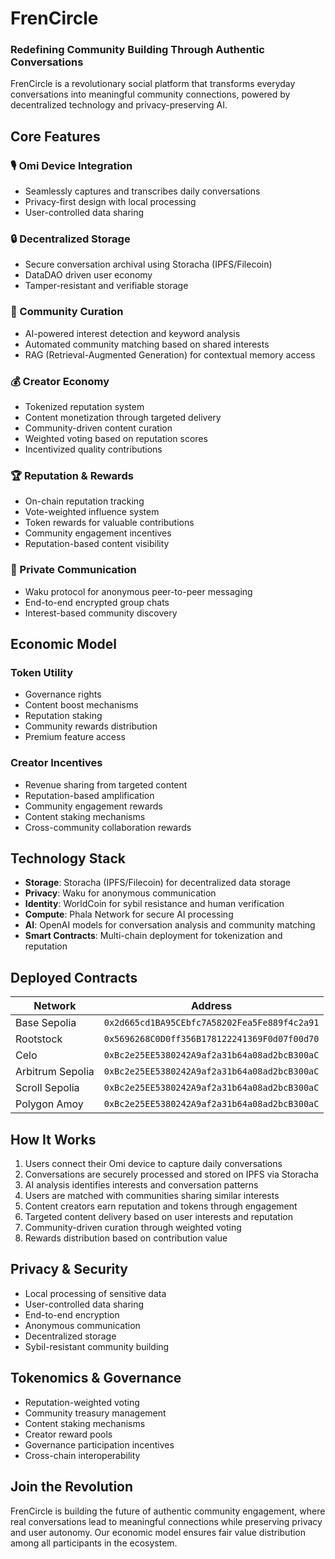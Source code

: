# FrenCircle

### Redefining Community Building Through Authentic Conversations

FrenCircle is a revolutionary social platform that transforms everyday conversations into meaningful community connections, powered by decentralized technology and privacy-preserving AI.

## Core Features

### 🎙️ Omi Device Integration
- Seamlessly captures and transcribes daily conversations
- Privacy-first design with local processing
- User-controlled data sharing

### 🔒 Decentralized Storage
- Secure conversation archival using Storacha (IPFS/Filecoin)
- DataDAO driven user economy
- Tamper-resistant and verifiable storage

### 🤝 Community Curation
- AI-powered interest detection and keyword analysis
- Automated community matching based on shared interests
- RAG (Retrieval-Augmented Generation) for contextual memory access

### 💰 Creator Economy
- Tokenized reputation system
- Content monetization through targeted delivery
- Community-driven content curation
- Weighted voting based on reputation scores
- Incentivized quality contributions

### 🏆 Reputation & Rewards
- On-chain reputation tracking
- Vote-weighted influence system
- Token rewards for valuable contributions
- Community engagement incentives
- Reputation-based content visibility

### 📱 Private Communication
- Waku protocol for anonymous peer-to-peer messaging
- End-to-end encrypted group chats
- Interest-based community discovery

## Economic Model

### Token Utility
- Governance rights
- Content boost mechanisms
- Reputation staking
- Community rewards distribution
- Premium feature access

### Creator Incentives
- Revenue sharing from targeted content
- Reputation-based amplification
- Community engagement rewards
- Content staking mechanisms
- Cross-community collaboration rewards

## Technology Stack

- **Storage**: Storacha (IPFS/Filecoin) for decentralized data storage
- **Privacy**: Waku for anonymous communication
- **Identity**: WorldCoin for sybil resistance and human verification
- **Compute**: Phala Network for secure AI processing
- **AI**: OpenAI models for conversation analysis and community matching
- **Smart Contracts**: Multi-chain deployment for tokenization and reputation

## Deployed Contracts

| Network | Address |
|---------|---------|
| Base Sepolia | `0x2d665cd1BA95CEbfc7A58202Fea5Fe889f4c2a91` |
| Rootstock | `0x5696268C0D0ff356B178122241369F0d07f00d70` |
| Celo | `0xBc2e25EE5380242A9af2a31b64a08ad2bcB300aC` |
| Arbitrum Sepolia | `0xBc2e25EE5380242A9af2a31b64a08ad2bcB300aC` |
| Scroll Sepolia | `0xBc2e25EE5380242A9af2a31b64a08ad2bcB300aC` |
| Polygon Amoy | `0xBc2e25EE5380242A9af2a31b64a08ad2bcB300aC` |

## How It Works

1. Users connect their Omi device to capture daily conversations
2. Conversations are securely processed and stored on IPFS via Storacha
3. AI analysis identifies interests and conversation patterns
4. Users are matched with communities sharing similar interests
5. Content creators earn reputation and tokens through engagement
6. Targeted content delivery based on user interests and reputation
7. Community-driven curation through weighted voting
8. Rewards distribution based on contribution value

## Privacy & Security

- Local processing of sensitive data
- User-controlled data sharing
- End-to-end encryption
- Anonymous communication
- Decentralized storage
- Sybil-resistant community building

## Tokenomics & Governance

- Reputation-weighted voting
- Community treasury management
- Content staking mechanisms
- Creator reward pools
- Governance participation incentives
- Cross-chain interoperability

## Join the Revolution

FrenCircle is building the future of authentic community engagement, where real conversations lead to meaningful connections while preserving privacy and user autonomy. Our economic model ensures fair value distribution among all participants in the ecosystem.